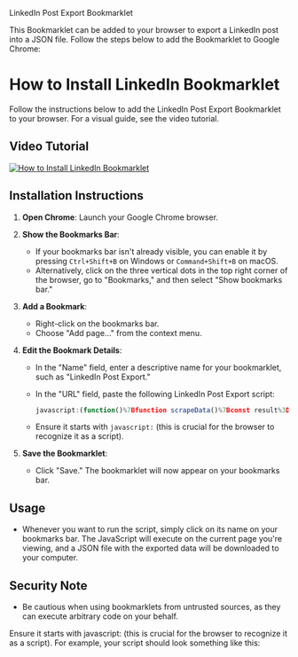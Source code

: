LinkedIn Post Export Bookmarklet

This Bookmarklet can be added to your browser to export a LinkedIn post into a JSON file. Follow the steps below to add the Bookmarklet to Google Chrome:

# How to Install LinkedIn Bookmarklet

Follow the instructions below to add the LinkedIn Post Export Bookmarklet to your browser. For a visual guide, see the video tutorial.

## Video Tutorial

[![How to Install LinkedIn Bookmarklet](https://img.youtube.com/vi/-DRPBM_p0v4/0.jpg)](https://youtu.be/-DRPBM_p0v4 "How to Install LinkedIn Bookmarklet - Click to Watch!")

## Installation Instructions


1. **Open Chrome**: Launch your Google Chrome browser.

2. **Show the Bookmarks Bar**:
    - If your bookmarks bar isn't already visible, you can enable it by pressing `Ctrl+Shift+B` on Windows or `Command+Shift+B` on macOS.
    - Alternatively, click on the three vertical dots in the top right corner of the browser, go to "Bookmarks," and then select "Show bookmarks bar."

3. **Add a Bookmark**:
    - Right-click on the bookmarks bar.
    - Choose "Add page..." from the context menu.

4. **Edit the Bookmark Details**:
    - In the "Name" field, enter a descriptive name for your bookmarklet, such as "LinkedIn Post Export."
    - In the "URL" field, paste the following LinkedIn Post Export script:

        ```javascript
        javascript:(function()%7Bfunction scrapeData()%7Bconst result%3D%7B%7D%3Bconst backgroundImageDiv%3Ddocument.querySelector('.profile-rail-card__member-bg-image')%3Bif(backgroundImageDiv)%7Bconst backgroundImageStyle%3DbackgroundImageDiv.style.backgroundImage%3Bconst urlMatch%3D%2Furl%5C("(.%2B%3F)"%5C)%2F.exec(backgroundImageStyle)%3Bif(urlMatch)%7Bresult.backgroundImageUrl%3DurlMatch%5B1%5D%3B%7D%7Dconst profileImage%3Ddocument.querySelector('.profile-rail-card__member-photo')%3Bif(profileImage)%7Bresult.profileImageUrl%3DprofileImage.src%3B%7Dconst profileName%3Ddocument.querySelector('.profile-rail-card__name span%5Baria-hidden%3D"true"%5D')%3Bif(profileName)%7Bresult.profileName%3DprofileName.textContent%3B%7Dconst profileDescription%3Ddocument.querySelector('.profile-rail-card__description span%5Baria-hidden%3D"true"%5D')%3Bif(profileDescription)%7Bresult.profileDescription%3DprofileDescription.textContent%3B%7Dconst postDiv%3Ddocument.querySelector('.update-components-text.relative.update-components-update-v2__commentary')%3Bif(postDiv)%7Bresult.linkedInPostText%3DpostDiv.textContent.trim()%7C%7CpostDiv.innerText.trim()%3B%7Dreturn result%3B%7Dfunction downloadJson(data%2Cfilename)%7Bconst jsonStr%3DJSON.stringify(data%2Cnull%2C2)%3Bconst blob%3Dnew Blob(%5BjsonStr%5D%2C%7Btype%3A"application%2Fjson"%7D)%3Bconst url%3DURL.createObjectURL(blob)%3Bconst a%3Ddocument.createElement("a")%3Ba.href%3Durl%3Ba.download%3Dfilename%3Ba.textContent%3D"Download JSON"%3Bdocument.body.appendChild(a)%3Ba.click()%3Bdocument.body.removeChild(a)%3BURL.revokeObjectURL(url)%3B%7Dconst scrapedData%3DscrapeData()%3BdownloadJson(scrapedData%2C"exportedData.json")%3B%7D)()
        ```

    - Ensure it starts with `javascript:` (this is crucial for the browser to recognize it as a script).

5. **Save the Bookmarklet**:
    - Click "Save." The bookmarklet will now appear on your bookmarks bar.

## Usage

- Whenever you want to run the script, simply click on its name on your bookmarks bar. The JavaScript will execute on the current page you're viewing, and a JSON file with the exported data will be downloaded to your computer.

## Security Note

- Be cautious when using bookmarklets from untrusted sources, as they can execute arbitrary code on your behalf.

Ensure it starts with javascript: (this is crucial for the browser to recognize it as a script). For example, your script should look something like this:


